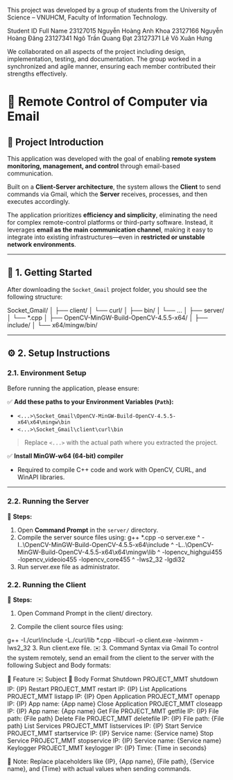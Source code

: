 This project was developed by a group of students from the University of Science – VNUHCM, Faculty of Information Technology.

Student ID	Full Name
23127015	Nguyễn Hoàng Anh Khoa
23127166	Nguyễn Hoàng Đăng
23127341	Ngô Trần Quang Đạt
23127371	Lê Võ Xuân Hưng

We collaborated on all aspects of the project including design, implementation, testing, and documentation. The group worked in a synchronized and agile manner, ensuring each member contributed their strengths effectively.

# 📡 Remote Control of Computer via Email

## 📘 Project Introduction

This application was developed with the goal of enabling **remote system monitoring, management, and control** through email-based communication.

Built on a **Client-Server architecture**, the system allows the **Client** to send commands via Gmail, which the **Server** receives, processes, and then executes accordingly.

The application prioritizes **efficiency and simplicity**, eliminating the need for complex remote-control platforms or third-party software. Instead, it leverages **email as the main communication channel**, making it easy to integrate into existing infrastructures—even in **restricted or unstable network environments**.

---

## 🚀 1. Getting Started

After downloading the `Socket_Gmail` project folder, you should see the following structure:

Socket_Gmail/
│
├── client/
│ └── curl/
│ ├── bin/
│ └── ...
│
├── server/
│ └── *.cpp
│
├── OpenCV-MinGW-Build-OpenCV-4.5.5-x64/
│ ├── include/
│ └── x64/mingw/bin/

---

## ⚙️ 2. Setup Instructions

### 2.1. Environment Setup

Before running the application, please ensure:

✅ **Add these paths to your Environment Variables (`Path`):**

- `<...>\Socket_Gmail\OpenCV-MinGW-Build-OpenCV-4.5.5-x64\x64\mingw\bin`
- `<...>\Socket_Gmail\client\curl\bin`

> Replace `<...>` with the actual path where you extracted the project.

✅ **Install MinGW-w64 (64-bit) compiler**

- Required to compile C++ code and work with OpenCV, CURL, and WinAPI libraries.

---

### 2.2. Running the Server

📍 **Steps:**

1. Open **Command Prompt** in the `server/` directory.
2. Compile the server source files using:
g++ *.cpp -o server.exe ^
 -I..\OpenCV-MinGW-Build-OpenCV-4.5.5-x64\include ^
 -L..\OpenCV-MinGW-Build-OpenCV-4.5.5-x64\x64\mingw\lib ^
 -lopencv_highgui455 -lopencv_videoio455 -lopencv_core455 ^
 -lws2_32 -lgdi32
3. Run server.exe file as administrator.
### 2.2. Running the Client
📍 **Steps:**

1. Open Command Prompt in the client/ directory.

2. Compile the client source files using:

g++ -I./curl/include -L./curl/lib *.cpp -llibcurl -o client.exe -lwinmm -lws2_32
3. Run client.exe file.
✉️ 3. Command Syntax via Gmail
To control the system remotely, send an email from the client to the server with the following Subject and Body formats:

🔧 Feature	        ✉️ Subject	            📝 Body Format
Shutdown	          PROJECT_MMT             shutdown	IP: {IP}
Restart	            PROJECT_MMT             restart	IP: {IP}
List Applications	  PROJECT_MMT             listapp	IP: {IP}
Open Application	  PROJECT_MMT             openapp	IP: {IP}
                                            App name: {App name}
Close Application	  PROJECT_MMT             closeapp	IP: {IP}
                                            App name: {App name}
Get File	          PROJECT_MMT             getfile	IP: {IP}
                                            File path: {File path}
Delete File	        PROJECT_MMT             deletefile	IP: {IP}
                                            File path: {File path}
List Services	      PROJECT_MMT             listservices	IP: {IP}
Start Service	      PROJECT_MMT             startservice	IP: {IP}
                                            Service name: {Service name}
Stop Service	      PROJECT_MMT             stopservice	IP: {IP}
                                            Service name: {Service name}
Keylogger	          PROJECT_MMT             keylogger	IP: {IP}
                                            Time: {Time in seconds}

📌 Note: Replace placeholders like {IP}, {App name}, {File path}, {Service name}, and {Time} with actual values when sending commands.
